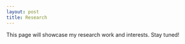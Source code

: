 ```yaml
---
layout: post
title: Research
---
```


This page will showcase my research work and interests. Stay tuned! 